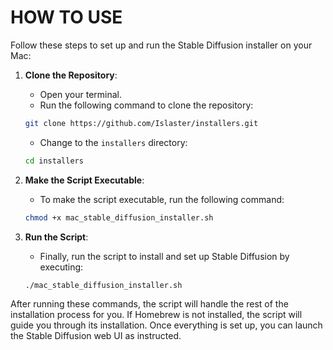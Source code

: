# HOW TO USE

Follow these steps to set up and run the Stable Diffusion installer on your Mac:

1. **Clone the Repository**:
    - Open your terminal.
    - Run the following command to clone the repository:

    ```bash
    git clone https://github.com/Islaster/installers.git
    ```

    - Change to the `installers` directory:

    ```bash
    cd installers
    ```

2. **Make the Script Executable**:
    - To make the script executable, run the following command:

    ```bash
    chmod +x mac_stable_diffusion_installer.sh
    ```

3. **Run the Script**:
    - Finally, run the script to install and set up Stable Diffusion by executing:

    ```bash
    ./mac_stable_diffusion_installer.sh
    ```

After running these commands, the script will handle the rest of the installation process for you. If Homebrew is not installed, the script will guide you through its installation. Once everything is set up, you can launch the Stable Diffusion web UI as instructed.
